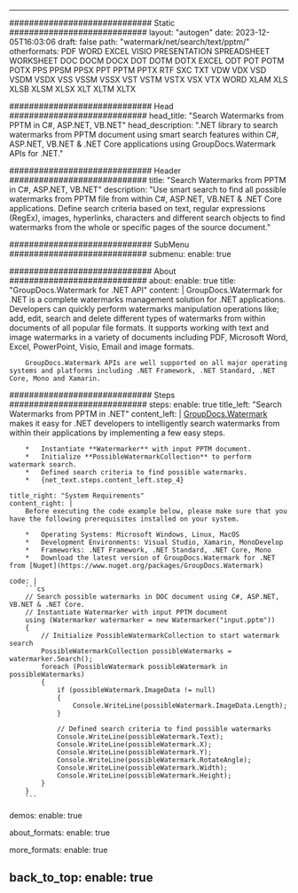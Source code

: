 
---
############################# Static ############################
layout: "autogen"
date: 2023-12-05T16:03:06
draft: false
path: "watermark/net/search/text/pptm/"
otherformats: PDF WORD EXCEL VISIO PRESENTATION SPREADSHEET WORKSHEET DOC DOCM DOCX DOT DOTM DOTX EXCEL ODT POT POTM POTX PPS PPSM PPSX PPT PPTM PPTX RTF SXC TXT VDW VDX VSD VSDM VSDX VSS VSSM VSSX VST VSTM VSTX VSX VTX WORD XLAM XLS XLSB XLSM XLSX XLT XLTM XLTX

############################# Head ############################
head_title: "Search Watermarks from PPTM in C#, ASP.NET, VB.NET"
head_description: ".NET library to search watermarks from PPTM document using smart search features within C#, ASP.NET, VB.NET & .NET Core applications using GroupDocs.Watermark APIs for .NET."

############################# Header ############################
title: "Search Watermarks from PPTM in C#, ASP.NET, VB.NET"
description: "Use smart search to find all possible watermarks from PPTM file from within C#, ASP.NET, VB.NET & .NET Core applications. Define search criteria based on text, regular expressions (RegEx), images, hyperlinks, characters and different search objects to find watermarks from the whole or specific pages of the source document."

############################# SubMenu ############################
submenu:
    enable: true

############################# About ############################
about:
    enable: true
    title: "GroupDocs.Watermark for .NET API"
    content: |
        GroupDocs.Watermark for .NET is a complete watermarks management solution for .NET applications. Developers can quickly perform watermarks manipulation operations like; add, edit, search and delete different types of watermarks from within documents of all popular file formats. It supports working with text and image watermarks in a variety of documents including PDF, Microsoft Word, Excel, PowerPoint, Visio, Email and image formats.
        
        GroupDocs.Watermark APIs are well supported on all major operating systems and platforms including .NET Framework, .NET Standard, .NET Core, Mono and Xamarin.

############################# Steps ############################
steps:
    enable: true
    title_left: "Search Watermarks from PPTM in .NET"
    content_left: |
        [GroupDocs.Watermark](https://products.groupdocs.com/watermark/net/) makes it easy for .NET developers to intelligently search watermarks from within their applications by implementing a few easy steps.

        *   Instantiate **Watermarker** with input PPTM document.
        *   Initialize **PossibleWatermarkCollection** to perform watermark search.
        *   Defined search criteria to find possible watermarks.
        *   {net_text.steps.content_left.step_4}
        
    title_right: "System Requirements"
    content_right: |
        Before executing the code example below, please make sure that you have the following prerequisites installed on your system.

        *   Operating Systems: Microsoft Windows, Linux, MacOS
        *   Development Environments: Visual Studio, Xamarin, MonoDevelop
        *   Frameworks: .NET Framework, .NET Standard, .NET Core, Mono
        *   Download the latest version of GroupDocs.Watermark for .NET from [Nuget](https://www.nuget.org/packages/GroupDocs.Watermark)
        
    code: |
        ```cs
        // Search possible watermarks in DOC document using C#, ASP.NET, VB.NET & .NET Core.
        // Instantiate Watermarker with input PPTM document
        using (Watermarker watermarker = new Watermarker("input.pptm"))
        {
            // Initialize PossibleWatermarkCollection to start watermark search
            PossibleWatermarkCollection possibleWatermarks = watermarker.Search();
            foreach (PossibleWatermark possibleWatermark in possibleWatermarks)
            {
                if (possibleWatermark.ImageData != null)
                {
                    Console.WriteLine(possibleWatermark.ImageData.Length);
                }

                // Defined search criteria to find possible watermarks
                Console.WriteLine(possibleWatermark.Text);
                Console.WriteLine(possibleWatermark.X);
                Console.WriteLine(possibleWatermark.Y);
                Console.WriteLine(possibleWatermark.RotateAngle);
                Console.WriteLine(possibleWatermark.Width);
                Console.WriteLine(possibleWatermark.Height);
            }
        }
        ```        

demos:
    enable: true
        

about_formats:
    enable: true


more_formats:
    enable: true


back_to_top:
    enable: true
---